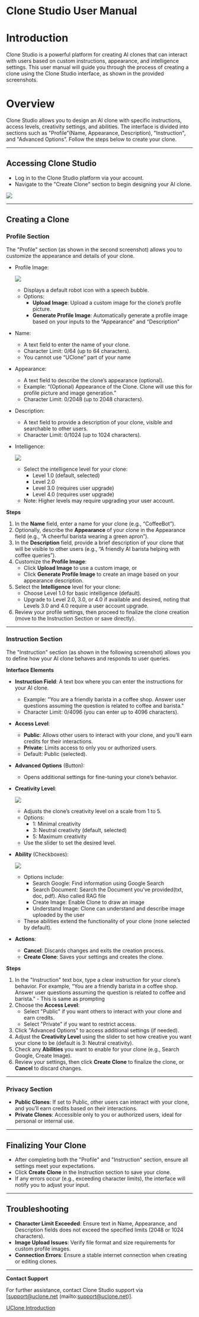 # Clone Studio User Manual

# Introduction

Clone Studio is a powerful platform for creating AI clones that can interact with users based on custom instructions, appearance, and intelligence settings. This user manual will guide you through the process of creating a clone using the Clone Studio interface, as shown in the provided screenshots.

# Overview

Clone Studio allows you to design an AI clone with specific instructions, access levels, creativity settings, and abilities. The interface is divided into sections such as "Profile”(Name, Appearance, Description), "Instruction", and "Advanced Options”. Follow the steps below to create your clone.

---

## Accessing Clone Studio

* Log in to the Clone Studio platform via your account.
* Navigate to the "Create Clone" section to begin designing your AI clone.

![](https://uclone-ai.github.io/uclone_contents/images/main_banner.jpg)

---

## Creating a Clone

### Profile Section

The "Profile" section (as shown in the second screenshot) allows you to customize the appearance and details of your clone.

* Profile Image:

  ![](https://uclone-ai.github.io/uclone_contents/images/barista_profile.jpg)

  * Displays a default robot icon with a speech bubble.
  * Options:
    * **Upload Image**: Upload a custom image for the clone’s profile picture.
    * **Generate Profile Image**: Automatically generate a profile image based on your inputs to the “Appearance” and “Description”
* Name:
  * A text field to enter the name of your clone.
  * Character Limit: 0/64 (up to 64 characters).
  * You cannot use “UClone” part of your name
* Appearance:
  * A text field to describe the clone’s appearance (optional).
  * Example: “(Optional) Appearance of the Clone. Clone will use this for profile picture and image generation.”
  * Character Limit: 0/2048 (up to 2048 characters).
* Description:
  * A text field to provide a description of your clone, visible and searchable to other users.
  * Character Limit: 0/1024 (up to 1024 characters).
* Intelligence:

    ![](https://uclone-ai.github.io/uclone_contents/images/intelligence.jpg)

  * Select the intelligence level for your clone:
    * Level 1.0 (default, selected)
    * Level 2.0
    * Level 3.0 (requires user upgrade)
    * Level 4.0 (requires user upgrade)
  * Note: Higher levels may require upgrading your user account.

**Steps**

1. In the **Name** field, enter a name for your clone (e.g., “CoffeeBot”).
2. Optionally, describe the **Appearance** of your clone in the Appearance field (e.g., “A cheerful barista wearing a green apron”).
3. In the **Description** field, provide a brief description of your clone that will be visible to other users (e.g., “A friendly AI barista helping with coffee queries”).
4. Customize the **Profile Image**:
   * Click **Upload Image** to use a custom image, or
   * Click **Generate Profile Image** to create an image based on your appearance description.
5. Select the **Intelligence** level for your clone:
   * Choose Level 1.0 for basic intelligence (default).
   * Upgrade to Level 2.0, 3.0, or 4.0 if available and desired, noting that Levels 3.0 and 4.0 require a user account upgrade.
6. Review your profile settings, then proceed to finalize the clone creation (move to the Instruction Section or save directly).

---

### Instruction Section

The "Instruction" section (as shown in the following screenshot) allows you to define how your AI clone behaves and responds to user queries.

**Interface Elements**

* **Instruction Field**: A text box where you can enter the instructions for your AI clone.
  * Example: "You are a friendly barista in a coffee shop. Answer user questions assuming the question is related to coffee and barista."
  * Character Limit: 0/4096 (you can enter up to 4096 characters).
* **Access Level**:
  * **Public**: Allows other users to interact with your clone, and you’ll earn credits for their interactions.
  * **Private**: Limits access to only you or authorized users.
  * Default: Public (selected).
* **Advanced Options** (Button):
  * Opens additional settings for fine-tuning your clone’s behavior.
* **Creativity Level**:

    ![](https://uclone-ai.github.io/uclone_contents/images/creativity.jpg)

  * Adjusts the clone’s creativity level on a scale from 1 to 5\.
  * Options:
    * 1: Minimal creativity
    * 3: Neutral creativity (default, selected)
    * 5: Maximum creativity
  * Use the slider to set the desired level.
* **Ability** (Checkboxes):

    ![](https://uclone-ai.github.io/uclone_contents/images/ability_new.jpg)

  * Options include:
    * Search Google: Find information using Google Search
    * Search Document: Search the Document you’ve provided(txt, doc, pdf). Also called RAG file
    * Create Image: Enable Clone to draw an image
    * Understand Image: Clone can understand and describe image uploaded by the user
  * These abilities extend the functionality of your clone (none selected by default).
* **Actions**:
  * **Cancel**: Discards changes and exits the creation process.
  * **Create Clone**: Saves your settings and creates the clone.

**Steps**

1. In the "Instruction" text box, type a clear instruction for your clone’s behavior. For example, “You are a friendly barista in a coffee shop. Answer user questions assuming the question is related to coffee and barista.” \- This is same as prompting
2. Choose the **Access Level**:
   * Select "Public" if you want others to interact with your clone and earn credits.
   * Select "Private" if you want to restrict access.
3. Click "Advanced Options" to access additional settings (if needed).
4. Adjust the **Creativity Level** using the slider to set how creative you want your clone to be (default is 3: Neutral creativity).
5. Check any **Abilities** you want to enable for your clone (e.g., Search Google, Create Image).
6. Review your settings, then click **Create Clone** to finalize the clone, or **Cancel** to discard changes.

---

### Privacy Section

* **Public Clones**: If set to Public, other users can interact with your clone, and you’ll earn credits based on their interactions.
* **Private Clones**: Accessible only to you or authorized users, ideal for personal or internal use.

---

## Finalizing Your Clone

* After completing both the "Profile" and "Instruction" section, ensure all settings meet your expectations.
* Click **Create Clone** in the Instruction section to save your clone.
* If any errors occur (e.g., exceeding character limits), the interface will notify you to adjust your input.


---

## Troubleshooting

* **Character Limit Exceeded**: Ensure text in Name, Appearance, and Description fields does not exceed the specified limits (2048 or 1024 characters).
* **Image Upload Issues**: Verify file format and size requirements for custom profile images.
* **Connection Errors**: Ensure a stable internet connection when creating or editing clones.

---

**Contact Support**

For further assistance, contact Clone Studio support via \[support@uclone.net (mailto:support@uclone.net)\].

[UClone Introduction](./README.md)
